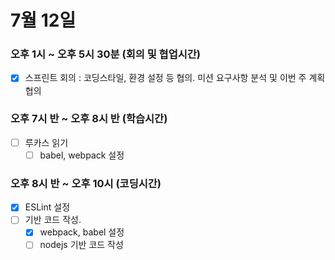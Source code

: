 # 7월 12일

### 오후 1시 ~ 오후 5시 30분 (회의 및 협업시간)

- [x]  스프린트 회의 : 코딩스타일, 환경 설정 등 협의. 미션 요구사항 분석 및 이번 주 계획 협의

### 오후 7시 반 ~ 오후 8시 반 (학습시간)

- [ ]  루카스 읽기
    - [ ]  babel, webpack 설정

### 오후 8시 반 ~ 오후 10시 (코딩시간)
- [x]  ESLint 설정
- [ ]  기반 코드 작성.
    - [x]  webpack, babel 설정
    - [ ]  nodejs 기반 코드 작성
